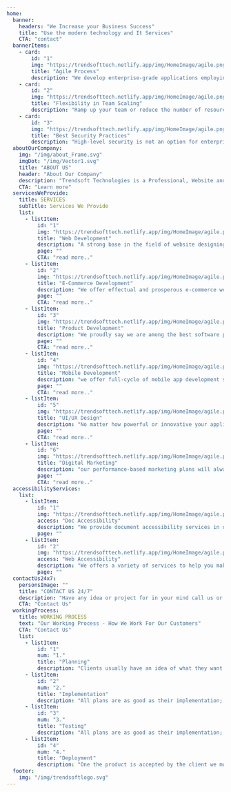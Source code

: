 ```yaml
---
home:
  banner:
    headers: "We Increase your Business Success"
    title: "Use the modern technology and It Services"
    CTA: "contact"
  bannerItems:
    - card:
        id: "1"
        img: "https://trendsofttech.netlify.app/img/HomeImage/agile.png"
        title: "Agile Process"
        description: "We develop enterprise-grade applications employing Agile and Scrum that enables the delivery of  high-priority feature first..."
    - card:
        id: "2"
        img: "https://trendsofttech.netlify.app/img/HomeImage/agile.png"
        title: "Flexibility in Team Scaling"
        description: "Ramp up your team or reduce the number of resources - designers, developers or QAs - anytime as per your needs."
    - card:
        id: "3"
        img: "https://trendsofttech.netlify.app/img/HomeImage/agile.png"
        title: "Best Security Practices"
        description: "High-level security is not an option for enterprise-grade apps - it's a must. We comply with the highest security practices."
  aboutOurCompany:
    img: "/img/about_Frame.svg"
    imgDot: "/img/Vector1.svg"
    title: "ABOUT US"
    header: "About Our Company"
    description: "Trendsoft Technologies is a Professional, Website and Mobile App Development Company that Endeavor on Highly Proficient, Intuitive and Cost-Effective Software solutions. <br/> <br/> Since our Inception, we have been helping companies across all the industries to achieve their Business Goals with Impactful, Business Centric Software Solutions. <br/> <br/> With our cutting-edge technologies, Agile Methodologies and in-depth industry knowledge, we support the Digital Transformation of our clients across all Business Verticals."
    CTA: "Learn more"
  servicesWeProvide:
    title: SERVICES
    subTitle: Services We Provide
    list:
      - listItem:
          id: "1"
          img: "https://trendsofttech.netlify.app/img/HomeImage/agile.png"
          title: "Web Development"
          description: "A strong base in the field of website designing development services and made us one of  best Web  Development Company spanned across India."
          page: ""
          CTA: "read more.."
      - listItem:
          id: "2"
          img: "https://trendsofttech.netlify.app/img/HomeImage/agile.png"
          title: "E-Commerce Development"
          description: "We offer effectual and prosperous e-commerce web design, module development, plug-in & solutions for small.."
          page: ""
          CTA: "read more.."
      - listItem:
          id: "3"
          img: "https://trendsofttech.netlify.app/img/HomeImage/agile.png"
          title: "Product Development"
          description: "We proudly say we are among the best software product development companies because we have a best-in-class.."
          page: ""
          CTA: "read more.."
      - listItem:
          id: "4"
          img: "https://trendsofttech.netlify.app/img/HomeImage/agile.png"
          title: "Mobile Development"
          description: "we offer full-cycle of mobile app development services including planning, design, integration, and management.."
          page: ""
          CTA: "read more.."
      - listItem:
          id: "5"
          img: "https://trendsofttech.netlify.app/img/HomeImage/agile.png"
          title: "UI/UX Design"
          description: "No matter how powerful or innovative your application idea is, without a solid, well-thought user interface design,"
          page: ""
          CTA: "read more.."
      - listItem:
          id: "6"
          img: "https://trendsofttech.netlify.app/img/HomeImage/agile.png"
          title: "Digital Marketing"
          description: "our performance-based marketing plans will always deliver the results you pay for.Strategies built.."
          page: ""
          CTA: "read more.."
  accessibilityServices:
    list:
      - listItem:
          id: "1"
          img: "https://trendsofttech.netlify.app/img/HomeImage/agile.png"
          access: "Doc Accessibility"
          description: "We provide document accessibility services in order to assure all documents are compliant with the regulations."
          page: ""
      - listItem:
          id: "2"
          img: "https://trendsofttech.netlify.app/img/HomeImage/agile.png"
          access: "Web Accessibility"
          description: "We offers a variety of services to help you make your new or existing website accessible to users ..."
          page: ""
  contactUs24x7:
    personsImage: ""
    title: "CONTACT US 24/7"
    description: "Have any idea or project for in your mind call us or schedule a appointment. Our representative will reply you shortly."
    CTA: "Contact Us"
  workingProcess:
    title: WORKING PROCESS
    text: "Our Working Process - How We Work For Our Customers"
    CTA: "Contact Us"
    list:
      - listItem:
          id: "1"
          num: "1."
          title: "Planning"
          description: "Clients usually have an idea of what they want as the end result, but not what the software should go..."
      - listItem:
          id: "2"
          num: "2."
          title: "Implementation"
          description: "All plans are as good as their implementation; At Trendsoft we understand that and our ..."
      - listItem:
          id: "3"
          num: "3."
          title: "Testing"
          description: "All plans are as good as their implementation; At Trendsoft we understand that and our software..."
      - listItem:
          id: "4"
          num: "4."
          title: "Deployment"
          description: "One the product is accepted by the client we move towards deployment. Our support teams..."
  footer:
    img: "/img/trendsoftlogo.svg"
---
```

